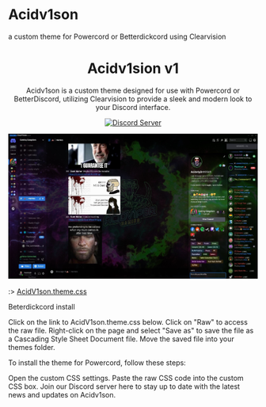 # Acidv1son
a custom theme for Powercord or Betterdickcord using Clearvision


[discord-badge]: https://discord.com/api/guilds/897156326776520736/widget.png?style=shield
[discord-link]: https://discord.gg/RgZGCqKxAb

<div align="center">

# Acidv1sion v1
Acidv1son is a custom theme designed for use with Powercord or BetterDiscord, utilizing Clearvision to provide a sleek and modern look to your Discord interface.
  
[![Discord Server][discord-badge]][discord-link]

![v6 Sapphire](https://github.com/ac1dv1p3r/Acidv1son/blob/2d209519bb8598e153bc0d9b9e865c2c1554e96e/Screenshot/screenshot.png)

</div>

:> [AcidV1son.theme.css](https://github.com/ac1dv1p3r/Acidv1son/blob/main/AcidV1son.theme.css)


Beterdickcord install

Click on the link to AcidV1son.theme.css below.
Click on "Raw" to access the raw file.
Right-click on the page and select "Save as" to save the file as a Cascading Style Sheet Document file.
Move the saved file into your themes folder.


To install the theme for Powercord, follow these steps:

Open the custom CSS settings.
Paste the raw CSS code into the custom CSS box.
Join our Discord server here to stay up to date with the latest news and updates on Acidv1son.
